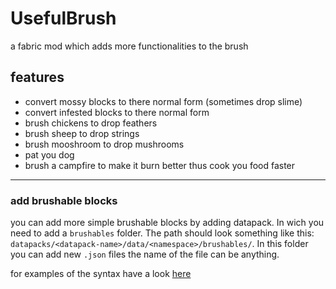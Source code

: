 # UsefulBrush

a fabric mod which adds more functionalities to the brush

## features

* convert mossy blocks to there normal form (sometimes drop slime)
* convert infested blocks to there normal form
* brush chickens to drop feathers
* brush sheep to drop strings
* brush mooshroom to drop mushrooms
* pat you dog
* brush a campfire to make it burn better thus cook you food faster

<hr>

### add brushable blocks

you can add more simple brushable blocks by adding datapack.
In wich you need to add a `brushables` folder.
The path should look something like this: `datapacks/<datapack-name>/data/<namespace>/brushables/`.
In this folder you can add new `.json` files the name of the file can be anything.

for examples of the syntax have a look [here](src/main/resources/data/useful_brush/brushables)